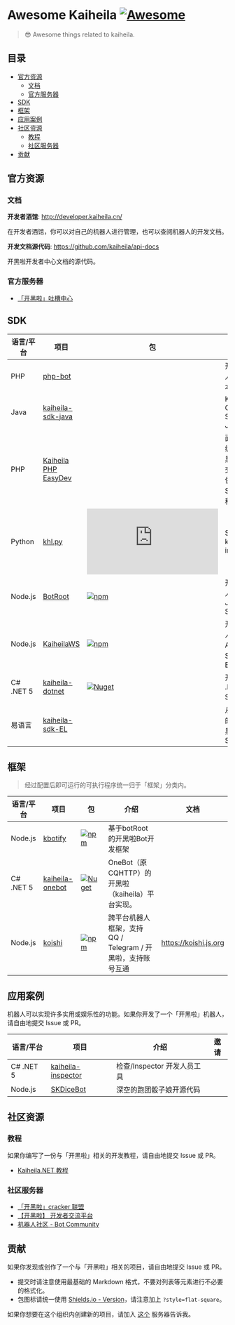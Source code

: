 # Awesome Kaiheila [![Awesome](https://cdn.rawgit.com/sindresorhus/awesome/d7305f38d29fed78fa85652e3a63e154dd8e8829/media/badge.svg)](https://github.com/sindresorhus/awesome)

> 😎 Awesome things related to kaiheila.

## 目录

- [官方资源](#官方资源)
  - [文档](#文档)
  - [官方服务器](#官方服务器)
- [SDK](#SDK)
- [框架](#框架)
- [应用案例](#应用案例)
- [社区资源](#社区资源)
  - [教程](#教程)
  - [社区服务器](#社区服务器)
- [贡献](#贡献)

## 官方资源

### 文档

**开发者酒馆**: <http://developer.kaiheila.cn/>

在开发者酒馆，你可以对自己的机器人进行管理，也可以查阅机器人的开发文档。

**开发文档源代码**: <https://github.com/kaiheila/api-docs>

开黑啦开发者中心文档的源代码。

### 官方服务器

- [「开黑啦」吐槽中心](https://kaihei.co/1r4VkB)

## SDK

语言/平台|项目|包|介绍|文档
-|-|-|-|-
PHP|[php-bot](https://github.com/kaiheila/php-bot)||开黑啦机器人的php版本|
Java|[kaiheila-sdk-java](https://github.com/FightingGuys/kaiheila-sdk-java)||Kaiheila OpenAPI SDK for Java|
PHP|[Kaiheila PHP EasyDev](https://github.com/hugoshao/Kaiheila_PHP_EasyDev)||面向开黑啦编程，由开黑啦开发者交流中心提供的PHP-SDK，可简称为PED|
Python|[khl.py](https://github.com/TWT233/khl.py)|[![PyPI](https://img.shields.io/pypi/v/khl.py?style=flat-square)](https://pypi.org/project/khl.py/)|SDK for kaiheila.cn in python|[文档](https://github.com/TWT233/khl.py/tree/main/example)
Node.js|[BotRoot](https://github.com/shugen002/BotRoot)|[![npm](https://img.shields.io/npm/v/kaiheila-bot-root?style=flat-square)](https://www.npmjs.com/package/kaiheila-bot-root)|开黑啦机器人JavaScript SDK|
Node.js|[KaiheilaWS](https://github.com/853Lab/KaiheilaWS)|[![npm](https://img.shields.io/npm/v/kaiheila-ws?style=flat-square)](https://www.npmjs.com/package/kaiheila-ws)|开黑啦机器人v2和v3 API的收发SDK，基于ECMAScript|
C# .NET 5|[kaiheila-dotnet](https://github.com/kaiheila-community/kaiheila-dotnet)|[![Nuget](https://img.shields.io/nuget/v/Kaiheila?style=flat-square)](https://www.nuget.org/packages/Kaiheila/)|开黑啦的 .NET 5 SDK。|[Kaiheila.NET](https://khl-net.vbox.moe)
易语言|[kaiheila-sdk-EL](https://github.com/dust0517/kaiheila-sdk-EL)||从0开始实现的易语言开黑啦机器人SDK|

## 框架

> 经过配置后即可运行的可执行程序统一归于「框架」分类内。

语言/平台|项目|包|介绍|文档
-|-|-|-|-
Node.js|[kbotify](https://github.com/fi6/kBotify)|[![npm](https://img.shields.io/npm/v/kbotify?style=flat-square)](https://www.npmjs.com/package/kbotify)|基于botRoot的开黑啦Bot开发框架|
C# .NET 5|[kaiheila-onebot](https://github.com/kaiheila-community/kaiheila-onebot)|[![Nuget](https://img.shields.io/nuget/v/Kaiheila.OneBot?style=flat-square)](https://www.nuget.org/packages/Kaiheila.OneBot/)|OneBot（原CQHTTP）的开黑啦（kaiheila）平台实现。|
Node.js|[koishi](https://github.com/koishijs/koishi)|[![npm](https://img.shields.io/npm/v/koishi?style=flat-square)](https://www.npmjs.com/package/koishi)|跨平台机器人框架，支持 QQ / Telegram / 开黑啦，支持账号互通|https://koishi.js.org|

## 应用案例

机器人可以实现许多实用或娱乐性的功能。如果你开发了一个「开黑啦」机器人，请自由地提交 Issue 或 PR。

语言/平台|项目|介绍|邀请
-|-|-|-
C# .NET 5|[kaiheila-inspector](https://github.com/kaiheila-community/kaiheila-inspector)|检查/Inspector  开发人员工具|
Node.js|[SKDiceBot](https://github.com/ShenKSPZ/SKDiceBot)|深空的跑团骰子娘开源代码|

## 社区资源

### 教程

如果你编写了一份与「开黑啦」相关的开发教程，请自由地提交 Issue 或 PR。

- [Kaiheila.NET 教程](https://khl-net.vbox.moe/articles/tutorials/index.html)

### 社区服务器

- [「开黑啦」cracker 联盟](https://kaihei.co/O9A5AY)
- [【开黑啦】 开发者交流平台](https://kaihei.co/XGtqwD)
- [机器人社区 - Bot Community](https://kaihei.co/XoL2WY)

## 贡献

如果你发现或创作了一个与「开黑啦」相关的项目，请自由地提交 Issue 或 PR。

- 提交时请注意使用最基础的 Markdown 格式，不要对列表等元素进行不必要的格式化。
- 包图标请统一使用 [Shields.io - Version](https://shields.io/category/version)，请注意加上 `?style=flat-square`。

如果你想要在这个组织内创建新的项目，请加入 [这个](https://kaihei.co/XoL2WY) 服务器告诉我。

